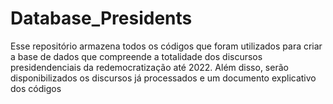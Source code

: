 # Database_Presidents
Esse repositório armazena todos os códigos que foram utilizados para criar a base de dados que compreende a totalidade dos discursos presidendenciais da redemocratização até 2022. Além disso, serão disponibilizados os discursos já processados e um documento explicativo dos códigos
